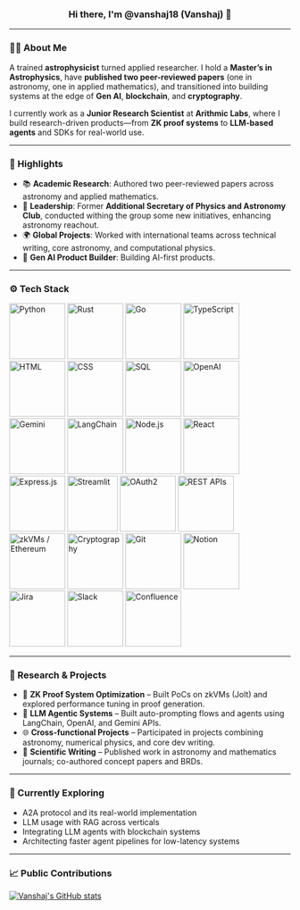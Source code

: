 <h3 align="center">Hi there, I'm @vanshaj18 (Vanshaj) 👋</h3>

---

### 🧑‍🚀 About Me

A trained **astrophysicist** turned applied researcher. I hold a **Master’s in Astrophysics**, have **published two peer-reviewed papers** (one in astronomy, one in applied mathematics), and transitioned into building systems at the edge of **Gen AI**, **blockchain**, and **cryptography**.  

I currently work as a **Junior Research Scientist** at **Arithmic Labs**, where I build research-driven products—from **ZK proof systems** to **LLM-based agents** and SDKs for real-world use.

---

### 🌟 Highlights

- 📚 **Academic Research**: Authored two peer-reviewed papers across astronomy and applied mathematics.
- 🚀 **Leadership**: Former **Additional Secretary of Physics and Astronomy Club**, conducted withing the group some new initiatives, enhancing astronomy reachout.
- 🌍 **Global Projects**: Worked with international teams across technical writing, core astronomy, and computational physics.
- 🧠 **Gen AI Product Builder**: Building AI-first products.

---

### ⚙️ Tech Stack

<p align="left">

<img src="https://cdn.jsdelivr.net/gh/devicons/devicon/icons/python/python-original.svg" width="100" title="Python"/>
<img src="https://cdn.jsdelivr.net/gh/devicons/devicon/icons/rust/rust-original.svg" width="100" title="Rust"/>
<img src="https://cdn.jsdelivr.net/gh/devicons/devicon/icons/go/go-original.svg" width="100" title="Go"/>
<img src="https://cdn.jsdelivr.net/gh/devicons/devicon/icons/typescript/typescript-original.svg" width="100" title="TypeScript"/>
<img src="https://cdn.jsdelivr.net/gh/devicons/devicon/icons/html5/html5-original.svg" width="100" title="HTML"/>
<img src="https://cdn.jsdelivr.net/gh/devicons/devicon/icons/css3/css3-original.svg" width="100" title="CSS"/>
<img src="https://cdn.jsdelivr.net/gh/devicons/devicon/icons/mysql/mysql-original.svg" width="100" title="SQL"/>

<img src="https://upload.wikimedia.org/wikipedia/commons/4/4d/OpenAI_Logo.svg" width="100" title="OpenAI"/>

<img src="https://upload.wikimedia.org/wikipedia/commons/8/8a/Google_Gemini_logo.svg" width="100" title="Gemini"/>

<img src="https://assets.streamlinehq.com/image/private/w_300,h_300,ar_1/f_auto/v1/icons/logos/langchain-ipuhh4qo1jz5ssl4x0g2a.png/langchain-dp1uxj2zn3752pntqnpfu2.png?_a=DATAdtAAZAA0" width="100" title="LangChain"/>

<img src="https://cdn.jsdelivr.net/gh/devicons/devicon/icons/nodejs/nodejs-original.svg" width="100" title="Node.js"/>

<img src="https://cdn.jsdelivr.net/gh/devicons/devicon/icons/react/react-original.svg" width="100" title="React"/>

<img src="https://cdn.jsdelivr.net/gh/devicons/devicon/icons/express/express-original.svg" width="100" title="Express.js"/>
<img src="https://streamlit.io/images/brand/streamlit-logo-primary-colormark-darktext.svg" width="90" height="100" title="Streamlit"/>

<img src="https://oauth.net/images/oauth-2-sm.png" width="100" title="OAuth2"/>

<img src="https://cdn-icons-png.flaticon.com/128/1493/1493169.png" width="100" title="REST APIs"/>

<img src="https://cdn-icons-png.flaticon.com/128/14446/14446160.png" width="100" title="zkVMs / Ethereum"/>

<img src="https://cdn-icons-png.flaticon.com/512/1163/1163519.png" width="100" title="Cryptography"/>

<img src="https://cdn.jsdelivr.net/gh/devicons/devicon/icons/git/git-original.svg" width="100" title="Git"/>
<img src="https://upload.wikimedia.org/wikipedia/commons/4/45/Notion_app_logo.png" width="100" title="Notion"/>
<img src="https://cdn.jsdelivr.net/gh/devicons/devicon/icons/jira/jira-original.svg" width="100" title="Jira"/>
<img src="https://cdn.jsdelivr.net/gh/devicons/devicon/icons/slack/slack-original.svg" width="100" title="Slack"/>
<img src="https://cdn.jsdelivr.net/gh/devicons/devicon/icons/confluence/confluence-original.svg" width="100" title="Confluence"/>

</p>

---

### 🧪 Research & Projects

- 🧬 **ZK Proof System Optimization** – Built PoCs on zkVMs (Jolt) and explored performance tuning in proof generation.  
- 🧠 **LLM Agentic Systems** – Built auto-prompting flows and agents using LangChain, OpenAI, and Gemini APIs.  
- 🌐 **Cross-functional Projects** – Participated in projects combining astronomy, numerical physics, and core dev writing.  
- 📖 **Scientific Writing** – Published work in astronomy and mathematics journals; co-authored concept papers and BRDs.

---

### 🌱 Currently Exploring

- A2A protocol and its real-world implementation  
- LLM usage with RAG across verticals  
- Integrating LLM agents with blockchain systems  
- Architecting faster agent pipelines for low-latency systems

---

### 📈 Public Contributions

[![Vanshaj's GitHub stats](https://github-readme-stats.vercel.app/api?username=vanshaj18)](https://github.com/anuraghazra/github-readme-stats)

<!---
vanshaj18/vanshaj18 is a ✨ special ✨ repository because its `README.md` (this file) appears on your GitHub profile.
--->
